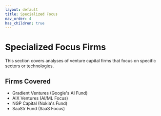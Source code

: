 ```yaml
---
layout: default
title: Specialized Focus
nav_order: 4
has_children: true
---
```


# Specialized Focus Firms

This section covers analyses of venture capital firms that focus on specific sectors or technologies.

## Firms Covered
- Gradient Ventures (Google's AI Fund)
- AIX Ventures (AI/ML Focus)
- NGP Capital (Nokia's Fund)
- SaaStr Fund (SaaS Focus) 
